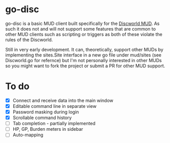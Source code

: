 # go-disc

go-disc is a basic MUD client built specifically for the [Discworld MUD](http://discworld.starturtle.net/lpc/). As such it does not and will not support some features that are common to other MUD clients such as scripting or triggers as both of these violate the rules of the Discworld.

Still in very early development. It can, theoretically, support other MUDs by implementing the sites.Site interface in a new go file under mud/sites (see Discworld.go for refernce) but I'm not personally interested in other MUDs so you might want to fork the project or submit a PR for other MUD support.

# To do
 - [x] Connect and receive data into the main window
 - [x] Editable command line in separate view
 - [x] Password masking during login
 - [x] Scrollable command history
 - [ ] Tab completion - partially implemented
 - [ ] HP, GP, Burden meters in sidebar
 - [ ] Auto-mapping